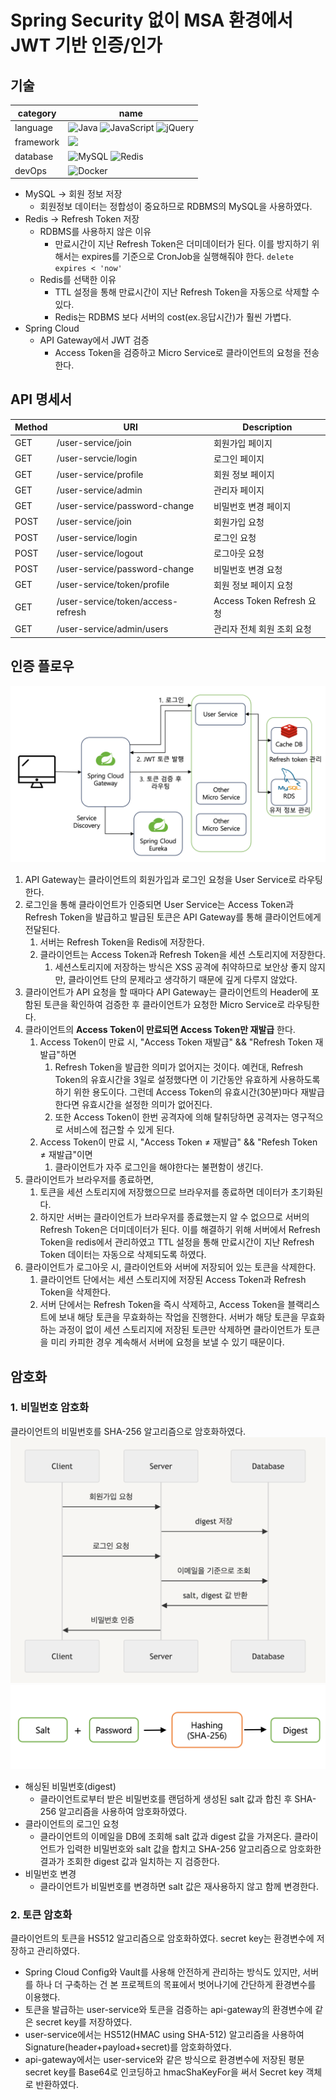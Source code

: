 # Spring Security 없이 MSA 환경에서 JWT 기반 인증/인가 


## 기술

| category  | name                                                                                                                                                                                                                                                                                                                                                   |
|-----------|--------------------------------------------------------------------------------------------------------------------------------------------------------------------------------------------------------------------------------------------------------------------------------------------------------------------------------------------------------|
| language  | ![Java](https://img.shields.io/badge/java17-%23ED8B00.svg?style=for-the-badge&logo=openjdk&logoColor=white) ![JavaScript](https://img.shields.io/badge/javascript-%23323330.svg?style=for-the-badge&logo=javascript&logoColor=%23F7DF1E)  ![jQuery](https://img.shields.io/badge/jquery-%230769AD.svg?style=for-the-badge&logo=jquery&logoColor=white) |
| framework | <img src="https://img.shields.io/badge/springboot 3.2.0-6DB33F?style=for-the-badge&logo=springboot&logoColor=white">                                                                                                                                                                                                                                         
| database  | ![MySQL](https://img.shields.io/badge/mysql-%2300f.svg?style=for-the-badge&logo=mysql&logoColor=white) ![Redis](https://img.shields.io/badge/redis-%23DD0031.svg?style=for-the-badge&logo=redis&logoColor=white)                                                                                                                                                                                                                                                |
| devOps    | ![Docker](https://img.shields.io/badge/docker-%230db7ed.svg?style=for-the-badge&logo=docker&logoColor=white)                                                                                                                                                                                                                                                      |


- MySQL → 회원 정보 저장
    - 회원정보 데이터는 정합성이 중요하므로 RDBMS의 MySQL을 사용하였다.
- Redis → Refresh Token 저장
    - RDBMS를 사용하지 않은 이유
        - 만료시간이 지난 Refresh Token은 더미데이터가 된다. 이를 방지하기 위해서는 expires를 기준으로 CronJob을 실행해줘야 한다. `delete expires < 'now'`
    - Redis를 선택한 이유
        - TTL 설정을 통해 만료시간이 지난 Refresh Token을 자동으로 삭제할 수 있다.
        - Redis는 RDBMS 보다 서버의 cost(ex.응답시간)가 훨씬 가볍다.
- Spring Cloud
    - API Gateway에서 JWT 검증
        - Access Token을 검증하고 Micro Service로 클라이언트의 요청을 전송한다.
  



## API 명세서
| Method | URI | Description |
| --- | --- | --- |
| GET | /user-service/join | 회원가입 페이지 |
| GET | /user-servcie/login | 로그인 페이지 |
| GET | /user-service/profile | 회원 정보 페이지 |
| GET | /user-service/admin | 관리자 페이지 |
| GET | /user-service/password-change | 비밀번호 변경 페이지 |
| POST | /user-service/join | 회원가입 요청 |
| POST | /user-service/login | 로그인 요청 |
| POST | /user-service/logout | 로그아웃 요청 |
| POST | /user-service/password-change | 비밀번호 변경 요청 |
| GET | /user-service/token/profile | 회원 정보 페이지 요청 |
| GET | /user-service/token/access-refresh | Access Token Refresh 요청 |
| GET | /user-service/admin/users | 관리자 전체 회원 조회 요청 |




## 인증 플로우
![img.png](img.png)

1. API Gateway는 클라이언트의 회원가입과 로그인 요청을 User Service로 라우팅한다.
2. 로그인을 통해 클라이언트가 인증되면 User Service는 Access Token과 Refresh Token을 발급하고 발급된 토큰은 API Gateway를 통해 클라이언트에게 전달된다.
    1. 서버는 Refresh Token을 Redis에 저장한다.
    2. 클라이언트는 Access Token과 Refresh Token을 세션 스토리지에 저장한다.
        1. 세션스토리지에 저장하는 방식은 XSS 공격에 취약하므로 보안상 좋지 않지만, 클라이언트 단의 문제라고 생각하기 때문에 깊게 다루지 않았다.
3. 클라이언트가 API 요청을 할 때마다 API Gateway는 클라이언트의 Header에 포함된 토큰을 확인하여 검증한 후 클라이언트가 요청한 Micro Service로 라우팅한다.
4. 클라이언트의 **Access Token이 만료되면 Access Token만 재발급** 한다.
    1. Access Token이 만료 시, "Access Token 재발급" &&  "Refresh Token 재발급"하면
        1. Refresh Token을 발급한 의미가 없어지는 것이다. 예컨대, Refresh Token의 유효시간을 3일로 설정했다면 이 기간동안 유효하게 사용하도록 하기 위한 용도이다. 그런데 Access Token의 유효시간(30분)마다 재발급한다면 유효시간을 설정한 의미가 없어진다.
        2. 또한 Access Token이 한번 공격자에 의해 탈취당하면 공격자는 영구적으로 서비스에 접근할 수 있게 된다.
    2. Access Token이 만료 시, "Access Token ≠ 재발급" && "Refesh Token ≠ 재발급"이면
        1. 클라이언트가 자주 로그인을 해야한다는 불편함이 생긴다.
5. 클라이언트가 브라우저를 종료하면,
    1. 토큰을 세션 스토리지에 저장했으므로 브라우저를 종료하면 데이터가 초기화된다.
    2. 하지만 서버는 클라이언트가 브라우저를 종료했는지 알 수 없으므로 서버의 Refresh Token은 더미데이터가 된다. 이를 해결하기 위해 서버에서 Refresh Token을 redis에서 관리하였고 TTL 설정을 통해 만료시간이 지난 Refresh Token 데이터는 자동으로 삭제되도록 하였다.
6. 클라이언트가 로그아웃 시, 클라이언트와 서버에 저장되어 있는 토큰을 삭제한다.
    1. 클라이언트 단에서는 세션 스토리지에 저장된 Access Token과 Refresh Token을 삭제한다.
    2. 서버 단에서는 Refresh Token을 즉시 삭제하고, Access Token을 블랙리스트에 보내 해당 토큰을 무효화하는 작업을 진행한다. 서버가 해당 토큰을 무효화하는 과정이 없이 세션 스토리지에 저장된 토큰만 삭제하면 클라이언트가 토큰을 미리 카피한 경우 계속해서 서버에 요청을 보낼 수 있기 때문이다.




## 암호화
### 1. 비밀번호 암호화
클라이언트의 비밀번호를 SHA-256 알고리즘으로 암호화하였다.
![img_4.png](img_4.png)
![img_3.png](img_3.png)
- 해싱된 비밀번호(digest)
    - 클라이언트로부터 받은 비밀번호를 랜덤하게 생성된 salt 값과 합친 후 SHA-256 알고리즘을 사용하여 암호화하였다.
- 클라이언트의 로그인 요청
  - 클라이언트의 이메일을 DB에 조회해 salt 값과 digest 값을 가져온다. 클라이언트가 입력한 비밀번호와 salt 값을 합치고 SHA-256 알고리즘으로 암호화한 결과가 조회한 digest 값과 일치하는 지 검증한다. 
- 비밀번호 변경
  - 클라이언트가 비밀번호를 변경하면 salt 값은 재사용하지 않고 함께 변경한다.




### 2. 토큰 암호화
클라이언트의 토큰을 HS512 알고리즘으로 암호화하였다.
secret key는 환경변수에 저장하고 관리하였다.

- Spring Cloud Config와 Vault를 사용해 안전하게 관리하는 방식도 있지만, 서버를 하나 더 구축하는 건 본 프로젝트의 목표에서 벗어나기에 간단하게 환경변수를 이용했다.
- 토큰을 발급하는 user-service와 토큰을 검증하는 api-gateway의 환경변수에 같은 secret key를 저장하였다.
- user-service에서는 HS512(HMAC using SHA-512) 알고리즘을 사용하여 Signature(header+payload+secret)를 암호화하였다.
- api-gateway에서는 user-service와 같은 방식으로 환경변수에 저장된 평문 secret key를 Base64로 인코딩하고 hmacShaKeyFor을 써서 Secret key 객체로 반환하였다.


